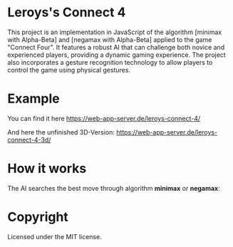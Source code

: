 # Leroys's Connect 4
This project is an implementation in JavaScript of the algorithm [minimax with Alpha-Beta] and [negamax with Alpha-Beta] applied to the game "Connect Four". It features a robust AI that can challenge both novice and experienced players, providing a dynamic gaming experience. The project also incorporates a gesture recognition technology to allow players to control the game using physical gestures.

# Example
You can find it here https://web-app-server.de/leroys-connect-4/

And here the unfinished 3D-Version: https://web-app-server.de/leroys-connect-4-3d/

# How it works
The AI searches the best move through algorithm **minimax** or **negamax**:

# Copyright
Licensed under the MIT license.
